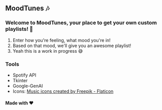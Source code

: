 ## MoodTunes 🎶

### Welcome to MoodTunes, your place to get your own custom playlists! 🤩

1. Enter how you're feeling, what mood you're in!
2. Based on that mood, we'll give you an awesome playlist!
3. Yeah this is a work in progress 😅

### Tools

- Spotify API
- Tkinter
- Google-GenAI
- Icons: <a href="https://www.flaticon.com/free-icons/music" title="music icons">Music icons created by Freepik - Flaticon</a>

#### Made with ❤️
